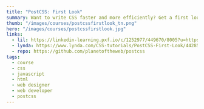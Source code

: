 ```yaml
---
title: "PostCSS: First Look"
summary: Want to write CSS faster and more efficiently? Get a first look at PostCSS, the engine for processing CSS with JavaScript.
thumb: "/images/courses/postcssfirstlook_tn.png"
hero: "/images/courses/postcssfirstlook.jpg"
links:
  - lil: https://linkedin-learning.pxf.io/c/1252977/449670/8005?u=https%3A%2F%2Fwww.linkedin.com%2Flearning%2Fpostcss-first-look%2Fwhat-is-postcss
  - lynda: https://www.lynda.com/CSS-tutorials/PostCSS-First-Look/442850-2.html
  - repo: https://github.com/planetoftheweb/postcss
tags:
  - course
  - css
  - javascript
  - html
  - web designer
  - web developer
  - postcss
---
```

